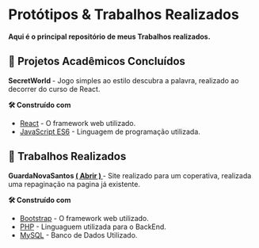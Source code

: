# Protótipos & Trabalhos Realizados

<strong> Aqui é o principal repositório de meus Trabalhos realizados. </strong>

## 🚀 Projetos Acadêmicos Concluídos

<strong> SecretWorld </strong> - Jogo simples ao estilo descubra a palavra, realizado ao decorrer do curso de React.

<strong>🛠️ Construído com</strong>

- [React](https://react.dev/) - O framework web utilizado.
- [JavaScript ES6](https://www.w3schools.com/js/js_es6.asp) - Linguagem de programação utilizada.

## 🚀 Trabalhos Realizados

<strong> GuardaNovaSantos <a href="https://guardanovadesantos.com.br/"> ( Abrir ) </a> </strong> - Site realizado para um coperativa, realizada uma repaginação na pagina já existente. <br>

<strong>🛠️ Construído com</strong>

- [Bootstrap](https://getbootstrap.com/docs/5.3/getting-started/introduction/) - O framework web utilizado.
- [PHP](https://www.php.net/manual/en/intro.spl.php) - Linguaguem utilizada para o BackEnd.
- [MySQL](https://www.mysql.com/) - Banco de Dados Utilizado.
